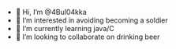 - 👋 Hi, I’m @4Bul04kka
- 👀 I’m interested in avoiding becoming a soldier
- 🌱 I’m currently learning java/C
- 💞️ I’m looking to collaborate on drinking beer

<!---
4Bul04kka/4Bul04kka is a ✨ special ✨ repository because its `README.md` (this file) appears on your GitHub profile.
You can click the Preview link to take a look at your changes.
--->
